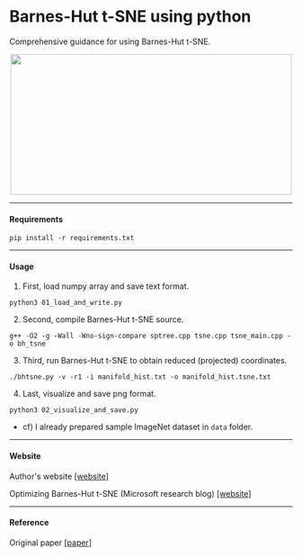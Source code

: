 # Barnes-Hut t-SNE using python
Comprehensive guidance for using Barnes-Hut t-SNE.

<p align="center">
  <img width="500" height="250" src="/pic/bhtsne_resized.png">
</p>


----
#### Requirements
```shell
pip install -r requirements.txt
```


----
#### Usage

1. First, load numpy array and save text format.
```shell
python3 01_load_and_write.py
```

2. Second, compile Barnes-Hut t-SNE source.
```shell
g++ -O2 -g -Wall -Wno-sign-compare sptree.cpp tsne.cpp tsne_main.cpp -o bh_tsne
```

3. Third, run Barnes-Hut t-SNE to obtain reduced (projected) coordinates.
```shell
./bhtsne.py -v -r1 -i manifold_hist.txt -o manifold_hist.tsne.txt
```

4. Last, visualize and save png format.
```shell
python3 02_visualize_and_save.py
```

* cf) I already prepared sample ImageNet dataset in `data` folder.


----
#### Website
Author's website [[website]](https://lvdmaaten.github.io/tsne/)

Optimizing Barnes-Hut t-SNE (Microsoft research blog) [[website]](https://www.microsoft.com/en-us/research/blog/optimizing-barnes-hut-t-sne/)


----
#### Reference

Original paper [[paper]](http://lvdmaaten.github.io/publications/papers/JMLR_2014.pdf)


